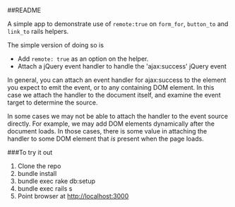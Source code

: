 ##README

A simple app to demonstrate use of ```remote:true``` on ```form_for```, ```button_to``` and ```link_to``` rails helpers.

The simple version of doing so is

* Add ```remote: true``` as an option on the helper.
* Attach a jQuery event handler to handle the 'ajax:success' jQuery event

In general, you can attach an event handler for ajax:success to the element you expect to emit the event, or to any containing DOM element. In this case we attach the handler to the document itself, and examine the event target to determine the source. 

In some cases we may not be able to attach the handler to the event source directly. For example, we may add DOM elements dynamically after the document loads. In those cases, there is some value in attaching the handler to some DOM element that *is* present when the page loads.

###To try it out
1. Clone the repo
2. bundle install
3. bundle exec rake db:setup
4. bundle exec rails s
5. Point browser at [http://localhost:3000](http://localhost:3000)